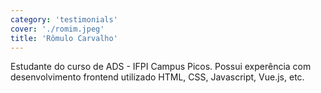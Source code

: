 ```yaml
---
category: 'testimonials'
cover: './romim.jpeg'
title: 'Rômulo Carvalho'
---
```


Estudante do curso de ADS - IFPI Campus Picos. Possui experência com desenvolvimento frontend utilizado HTML, CSS, Javascript, Vue.js, etc.
